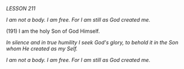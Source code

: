 *LESSON 211*

*I am not a body. I am free.*
*For I am still as God created me.*

(191) I am the holy Son of God Himself.

_In silence and in true humility I seek God's glory, to behold it in the Son whom He created as my Self._

*I am not a body. I am free.*
*For I am still as God created me.*